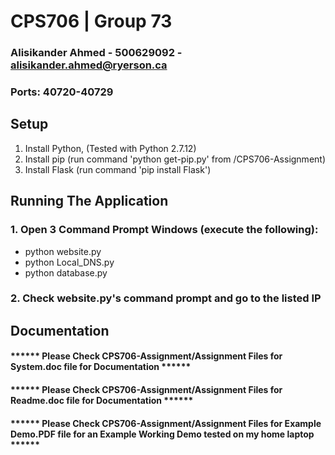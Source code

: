 # CPS706 | Group 73
### Alisikander Ahmed - 500629092 - alisikander.ahmed@ryerson.ca
### Ports: 40720-40729

## Setup
1. Install Python, (Tested with Python 2.7.12)
2. Install pip (run command 'python get-pip.py' from /CPS706-Assignment)
3. Install Flask (run command 'pip install Flask')

## Running The Application
### 1. Open 3 Command Prompt Windows (execute the following):
- python website.py
- python Local_DNS.py
- python database.py
### 2. Check website.py's command prompt and go to the listed IP

## Documentation
#### ****** Please Check CPS706-Assignment/Assignment Files for System.doc file for Documentation ******
#### ****** Please Check CPS706-Assignment/Assignment Files for Readme.doc file for Documentation ******
#### ****** Please Check CPS706-Assignment/Assignment Files for Example Demo.PDF file for an Example Working Demo tested on my home laptop ******
